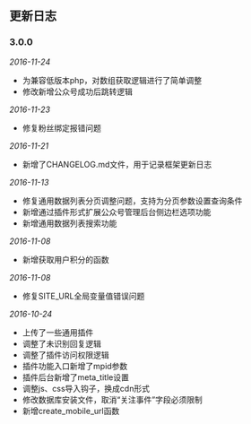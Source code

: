 ## 更新日志

### 3.0.0
*2016-11-24*
- 为兼容低版本php，对数组获取逻辑进行了简单调整
- 修改新增公众号成功后跳转逻辑

*2016-11-23*
- 修复粉丝绑定报错问题

*2016-11-21*
- 新增了CHANGELOG.md文件，用于记录框架更新日志

*2016-11-13*
- 修复通用数据列表分页调整问题，支持为分页参数设置查询条件
- 新增通过插件形式扩展公众号管理后台侧边栏选项功能
- 新增通用数据列表搜索功能

*2016-11-08*
- 新增获取用户积分的函数

*2016-11-08*
- 修复SITE_URL全局变量值错误问题

*2016-10-24*
- 上传了一些通用插件
- 调整了未识别回复逻辑
- 调整了插件访问权限逻辑
- 插件功能入口新增了mpid参数
- 插件后台新增了meta_title设置
- 调整js、css导入钩子，换成cdn形式
- 修改数据库安装文件，取消“关注事件”字段必须限制
- 新增create_mobile_url函数
